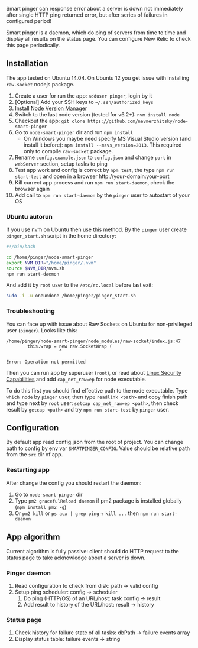 Smart pinger can response error about a server is down not immediately after single HTTP ping returned error, but after series of failures in configured period!

Smart pinger is a daemon, which do ping of servers from time to time and display all results on the status page. You can configure New Relic to check this page periodically.

## Installation

The app tested on Ubuntu 14.04. On Ubuntu 12 you get issue with installing `raw-socket` nodejs package.

1. Create a user for run the app: `adduser pinger`, login by it
2. [Optional] Add your SSH keys to `~/.ssh/authorized_keys`
3. Install [Node Version Manager](https://github.com/creationix/nvm)
4. Switch to the last node version (tested for v6.2+): `nvm install node`
5. Checkout the app: `git clone https://github.com/nevmerzhitsky/node-smart-pinger`
6. Go to `node-smart-pinger` dir and run `npm install`
    * On Windows you maybe need specify MS Visual Studio version (and install it before): `npm install --msvs_version=2013`. This required only to compile `raw-socket` package.
7. Rename `config.example.json` to `config.json` and change `port` in `webServer` section, setup tasks to ping
8. Test app work and config is correct by `npm test`, the type `npm run start-test` and open in a browser http://your-domain:your-port
9. Kill currect app process and run `npm run start-daemon`, check the browser again
10. Add call to `npm run start-daemon` by the `pinger` user to autostart of your OS

### Ubuntu autorun

If you use nvm on Ubuntu then use this method. By the `pinger` user create `pinger_start.sh` script in the home directory:

```bash
#!/bin/bash

cd /home/pinger/node-smart-pinger
export NVM_DIR="/home/pinger/.nvm"
source $NVM_DIR/nvm.sh
npm run start-daemon
```

And add it by `root` user to the `/etc/rc.local` before last exit:

```sh
sudo -i -u oneundone /home/pinger/pinger_start.sh
```

### Troubleshooting

You can face up with issue about Raw Sockets on Ubuntu for non-privileged user (`pinger`). Looks like this:

```
/home/pinger/node-smart-pinger/node_modules/raw-socket/index.js:47
        this.wrap = new raw.SocketWrap (
                    ^

Error: Operation not permitted

```

Then you can run app by superuser (`root`), or read about [Linux Security Capabilities](http://blog.fpmurphy.com/2009/05/linux-security-capabilities.html) and add `cap_net_raw=ep` for node executable.

To do this first you should find effective path to the node executable. Type `which node` by `pinger` user, then type `readlink <path>` and copy finish path and type next by `root` user: `setcap cap_net_raw=ep <path>`, then check result by `getcap <path>` and try `npm run start-test` by `pinger` user.

## Configuration

By default app read config.json from the root of project. You can change path to config by env var `SMARTPINGER_CONFIG`. Value should be relative path from the `src` dir of app.

### Restarting app

After change the config you should restart the daemon:

1. Go to `node-smart-pinger` dir
2. Type `pm2 gracefulReload daemon` if pm2 package is installed globally (`npm install pm2 -g`)
3. Or `pm2 kill` or `ps aux | grep ping` + `kill ...` then `npm run start-daemon`

## App algorithm

Current algorithm is fully passive: client should do HTTP request to the status page to take acknowledge about a server is down.

### Pinger daemon

1. Read configuration to check from disk: path -> valid config
2. Setup ping scheduler: config -> scheduler
    1. Do ping (HTTP/OS) of an URL/host: task config -> result
    2. Add result to history of the URL/host: result -> history

### Status page

1. Check history for failure state of all tasks: dbPath -> failure events array
2. Display status table: failure events -> string
